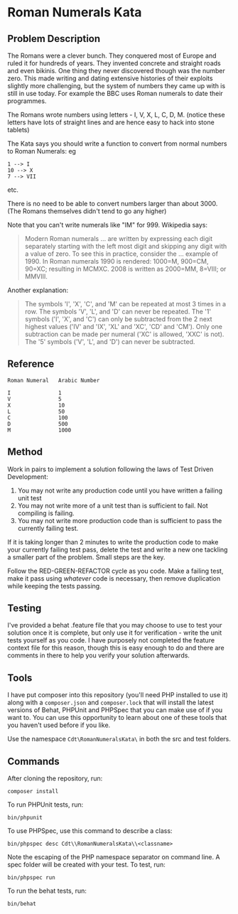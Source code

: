 # Roman Numerals Kata

## Problem Description

The Romans were a clever bunch. They conquered most of Europe and ruled it for hundreds of years. They invented concrete
and straight roads and even bikinis. One thing they never discovered though was the number zero. This made writing and
dating extensive histories of their exploits slightly more challenging, but the system of numbers they came up with is
still in use today. For example the BBC uses Roman numerals to date their programmes.

The Romans wrote numbers using letters - I, V, X, L, C, D, M. (notice these letters have lots of straight lines and are
hence easy to hack into stone tablets)

The Kata says you should write a function to convert from normal numbers to Roman Numerals: eg

    1 --> I
    10 --> X
    7 --> VII

etc.

There is no need to be able to convert numbers larger than about 3000. (The Romans themselves didn't tend to go any
higher)

Note that you can't write numerals like "IM" for 999. Wikipedia says:

> Modern Roman numerals ... are written by expressing each digit separately starting with the left most digit and
> skipping any digit with a value of zero. To see this in practice, consider the ... example of 1990. In Roman numerals
> 1990 is rendered: 1000=M, 900=CM, 90=XC; resulting in MCMXC. 2008 is written as 2000=MM, 8=VIII; or MMVIII.

Another explanation:

> The symbols 'I', 'X', 'C', and 'M' can be repeated at most 3 times in a row. The symbols 'V', 'L', and 'D' can never
> be repeated. The '1' symbols ('I', 'X', and 'C') can only be subtracted from the 2 next highest values ('IV' and 'IX',
> 'XL' and 'XC', 'CD' and 'CM'). Only one subtraction can be made per numeral ('XC' is allowed, 'XXC' is not). The '5'
> symbols ('V', 'L', and 'D') can never be subtracted.

## Reference

    Roman Numeral   Arabic Number
    
    I               1
    V               5
    X               10
    L               50
    C               100
    D               500
    M               1000

## Method

Work in pairs to implement a solution following the laws of Test Driven Development:

1. You may not write any production code until you have written a failing unit test
2. You may not write more of a unit test than is sufficient to fail. Not compiling is failing.
3. You may not write more production code than is sufficient to pass the currently failing test.

If it is taking longer than 2 minutes to write the production code to make your currently failing test pass, delete the
test and write a new one tackling a smaller part of the problem. Small steps are the key.

Follow the RED-GREEN-REFACTOR cycle as you code. Make a failing test, make it pass using _whatever_ code is necessary,
then remove duplication while keeping the tests passing.

## Testing

I've provided a behat .feature file that you may choose to use to test your solution once it is complete, but only use
it for verification - write the unit tests yourself as you code. I have purposely not completed the feature context file
for this reason, though this is easy enough to do and there are comments in there to help you verify your solution
afterwards.

## Tools

I have put composer into this repository (you'll need PHP installed to use it) along with a `composer.json` and
`composer.lock` that will install the latest versions of Behat, PHPUnit and PHPSpec that you can make use of if you want
to. You can use this opportunity to learn about one of these tools that you haven't used before if you like.

Use the namespace `Cdt\RomanNumeralsKata\` in both the src and test folders.

## Commands

After cloning the repository, run:

    composer install
    
To run PHPUnit tests, run:

    bin/phpunit

To use PHPSpec, use this command to describe a class:

    bin/phpspec desc Cdt\\RomanNumeralsKata\\<classname>

Note the escaping of the PHP namespace separator on command line. A spec folder will be created with your test. To test,
run:

    bin/phpspec run
    
To run the behat tests, run:

    bin/behat
